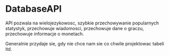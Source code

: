 # DatabaseAPI

API pozwala na wielojezykowosc, szybkie przechowywanie popularnych statystyk, przechowuje wiadomosci, przechowuje dane o graczu, przechowuje informacje o monetach.

Generalnie przydaje sie, gdy nie chce nam sie co chwile projektowac tabeli itd.

